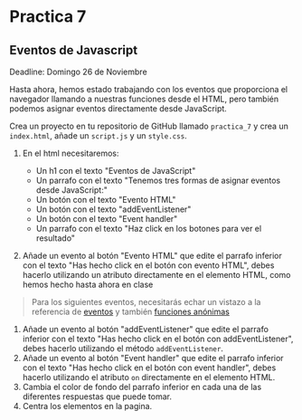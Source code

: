 # Practica 7

## Eventos de Javascript

Deadline: Domingo 26 de Noviembre

Hasta ahora, hemos estado trabajando con los eventos que proporciona el navegador llamando a nuestras funciones desde el HTML, pero también podemos asignar eventos directamente desde JavaScript.

Crea un proyecto en tu repositorio de GitHub llamado `practica_7` y crea un `index.html`, añade un `script.js` y un `style.css`.

1. En el html necesitaremos:
    - Un h1 con el texto "Eventos de JavaScript"
    - Un parrafo con el texto "Tenemos tres formas de asignar eventos desde JavaScript:"
    - Un botón con el texto "Evento HTML"
    - Un botón con el texto "addEventListener"
    - Un botón con el texto "Event handler"
    - Un parrafo con el texto "Haz click en los botones para ver el resultado"

2. Añade un evento al botón "Evento HTML" que edite el parrafo inferior con el texto "Has hecho click en el botón con evento HTML", debes hacerlo utilizando un atributo directamente en el elemento HTML, como hemos hecho hasta ahora en clase

> Para los siguientes eventos, necesitarás echar un vistazo a la referencia de [eventos](../../01_javascript_fundamentos/25_eventos.md) y también [funciones anónimas](../../01_javascript_fundamentos/18_funciones_anonimas.md)
>

1. Añade un evento al botón "addEventListener" que edite el parrafo inferior con el texto "Has hecho click en el botón con addEventListener", debes hacerlo utilizando el método `addEventListener`.
2. Añade un evento al botón "Event handler" que edite el parrafo inferior con el texto "Has hecho click en el botón con event handler", debes hacerlo utilizando el atributo `on` directamente en el elemento HTML.
3. Cambia el color de fondo del parrafo inferior en cada una de las diferentes respuestas que puede tomar.
4. Centra los elementos en la pagina.